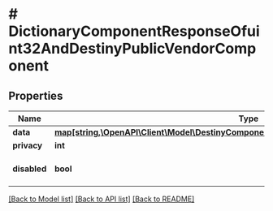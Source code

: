 # # DictionaryComponentResponseOfuint32AndDestinyPublicVendorComponent

## Properties

Name | Type | Description | Notes
------------ | ------------- | ------------- | -------------
**data** | [**map[string,\OpenAPI\Client\Model\DestinyComponentsVendorsDestinyPublicVendorComponent]**](DestinyComponentsVendorsDestinyPublicVendorComponent.md) |  | [optional]
**privacy** | **int** |  | [optional]
**disabled** | **bool** | If true, this component is disabled. | [optional]

[[Back to Model list]](../../README.md#models) [[Back to API list]](../../README.md#endpoints) [[Back to README]](../../README.md)
